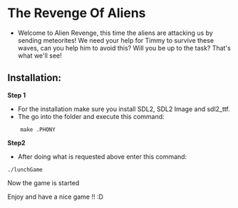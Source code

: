 # The Revenge Of Aliens

<Welcome to The Revenge Of Aliens>

-   Welcome to Alien Revenge, this time the aliens are attacking us by sending meteorites! 
We need your help for Timmy to survive these waves, can you help him to avoid this? 
Will you be up to the task? That's what we'll see!

## Installation:

**Step 1**

-   For the installation make sure you install SDL2, SDL2 Image and sdl2_ttf.
-   The go into the folder and execute this command:

```
    make .PHONY
```

**Step2**

-   After doing what is requested above enter this command:
```
./lunchGame
```

Now the game is started

Enjoy and have a nice game !! :D
